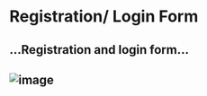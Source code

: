 # Registration/ Login Form

<h2>...Registration and login form...<h2>

![image](https://user-images.githubusercontent.com/85010286/209335441-f534bb12-19c5-4011-a01e-87205f11da6e.png)
